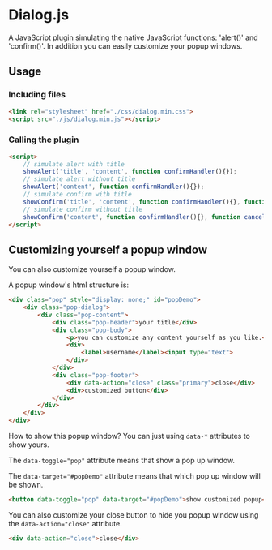 # Dialog.js
A JavaScript plugin simulating the native JavaScript functions: 'alert()' and 'confirm()'. In addition you can easily customize your popup windows.

## Usage

### Including files
```html
<link rel="stylesheet" href="./css/dialog.min.css">
<script src="./js/dialog.min.js"></script>
```

### Calling the plugin
```html
<script>
    // simulate alert with title
    showAlert('title', 'content', function confirmHandler(){});
    // simulate alert without title
    showAlert('content', function confirmHandler(){});
    // simulate confirm with title
    showConfirm('title', 'content', function confirmHandler(){}, function cancel(){});
    // simulate confirm without title
    showConfirm('content', function confirmHandler(){}, function cancel(){});
</script>
```

## Customizing yourself a popup window
You can also customize yourself a popup window.

A popup window's html structure is:
```html
<div class="pop" style="display: none;" id="popDemo">
    <div class="pop-dialog">
        <div class="pop-content">
            <div class="pop-header">your title</div>
            <div class="pop-body">
            	<p>you can customize any content yourself as you like.</p>
            	<div>
            		<label>username</label><input type="text">
            	</div>
            </div>
            <div class="pop-footer">
                <div data-action="close" class="primary">close</div>
                <div>customized button</div>
            </div>
        </div>
    </div>
</div>
```

How to show this popup window? You can just using `data-*` attributes to show yours.

The `data-toggle="pop"` attribute means that show a pop up window.

The `data-target="#popDemo"` attribute means that which pop up window will be shown. 
```html
<button data-toggle="pop" data-target="#popDemo">show customized popup</button>
```

You can also customize your close button to hide you popup window using the `data-action="close"` attribute.
```html
<div data-action="close">close</div>
```
